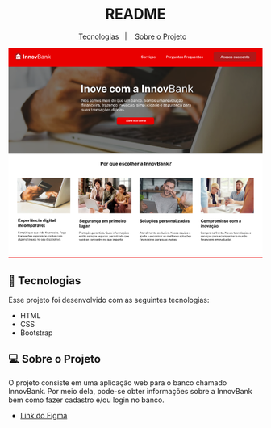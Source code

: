 <h1 align="center">README</h1>

<p align="center">
  <a href="#-tecnologias">Tecnologias</a>&nbsp;&nbsp;&nbsp;|&nbsp;&nbsp;&nbsp;
  <a href="#-sobre-o-projeto">Sobre o Projeto</a>&nbsp;&nbsp;&nbsp;
</p>

<p align="center">
  <img alt="imagem do site pronto" src="./assets/img-exemplo-site.png">
</p>

## 🚀 Tecnologias

Esse projeto foi desenvolvido com as seguintes tecnologias:

- HTML
- CSS
- Bootstrap


## 💻 Sobre o Projeto

O projeto consiste em uma aplicação web para o banco chamado InnovBank. Por meio dela, pode-se obter informações sobre a InnovBank bem como fazer cadastro e/ou login no banco.

- <a href="https://www.figma.com/file/oCVLCjUfilHXaCm0uYDRRY/InnovBank?type=design&node-id=0%3A1&mode=design&t=yFthjIAdjlOx2gDC-1">Link do Figma</a> 